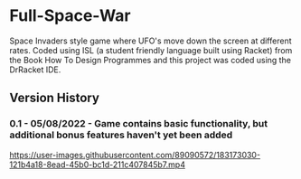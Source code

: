# Full-Space-War
Space Invaders style game where UFO's move down the screen at different rates. Coded using ISL (a student friendly language built using Racket) from the Book How To Design Programmes
and this project was coded using the DrRacket IDE.

## Version History 
### 0.1 - 05/08/2022 - Game contains basic functionality, but additional bonus features haven't yet been added


https://user-images.githubusercontent.com/89090572/183173030-121b4a18-8ead-45b0-bc1d-211c407845b7.mp4

